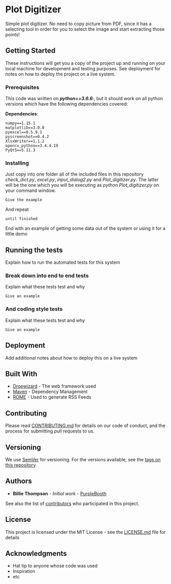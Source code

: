 # Plot Digitizer


Simple plot digitizer. No need to copy picture from PDF, since it has a selecting tool in order for you to select the image and start extracting those points!



## Getting Started

These instructions will get you a copy of the project up and running on your local machine for development and testing purposes. See deployment for notes on how to deploy the project on a live system.

### Prerequisites

This code was written on *__python==3.6.6__*:, but it should work on all python versions which have the following dependencies covered:

**Dependencies**:

```
numpy==1.15.1
matplotlib==3.0.0
pyexcel==0.5.9.1
pyscreenshot==0.4.2
XlsxWriter==1.1.2
opencv_python==3.4.4.19
PyQt5==5.11.3
```

### Installing

Just copy into one folder all of the included files in this repository *check_dict.py*, *excel.py*, *input_dialog2.py* and *Plot_digitizer.py*. The latter will be the one which you will be executing as *python Plot_digitizer.py* on your command window.

```
Give the example
```

And repeat

```
until finished
```

End with an example of getting some data out of the system or using it for a little demo

## Running the tests

Explain how to run the automated tests for this system

### Break down into end to end tests

Explain what these tests test and why

```
Give an example
```

### And coding style tests

Explain what these tests test and why

```
Give an example
```

## Deployment

Add additional notes about how to deploy this on a live system

## Built With

* [Dropwizard](http://www.dropwizard.io/1.0.2/docs/) - The web framework used
* [Maven](https://maven.apache.org/) - Dependency Management
* [ROME](https://rometools.github.io/rome/) - Used to generate RSS Feeds

## Contributing

Please read [CONTRIBUTING.md](https://gist.github.com/PurpleBooth/b24679402957c63ec426) for details on our code of conduct, and the process for submitting pull requests to us.

## Versioning

We use [SemVer](http://semver.org/) for versioning. For the versions available, see the [tags on this repository](https://github.com/your/project/tags). 

## Authors

* **Billie Thompson** - *Initial work* - [PurpleBooth](https://github.com/PurpleBooth)

See also the list of [contributors](https://github.com/your/project/contributors) who participated in this project.

## License

This project is licensed under the MIT License - see the [LICENSE.md](LICENSE.md) file for details

## Acknowledgments

* Hat tip to anyone whose code was used
* Inspiration
* etc
